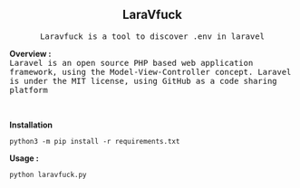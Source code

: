 <div align="center">
<h2>LaraVfuck</h2>
</div>

<div align="center">
  <samp>
Laravfuck is a tool to discover .env in laravel
</samp>
</div>

<b> Overview : </b>
<br>
<samp>
Laravel is an open source PHP based web application framework, using the Model-View-Controller concept. Laravel is under the MIT license, using GitHub as a code sharing platform
</samp>

<br>

<b> Installation </b>
```
python3 -m pip install -r requirements.txt
```

<b> Usage : </b>
```
python laravfuck.py
```
